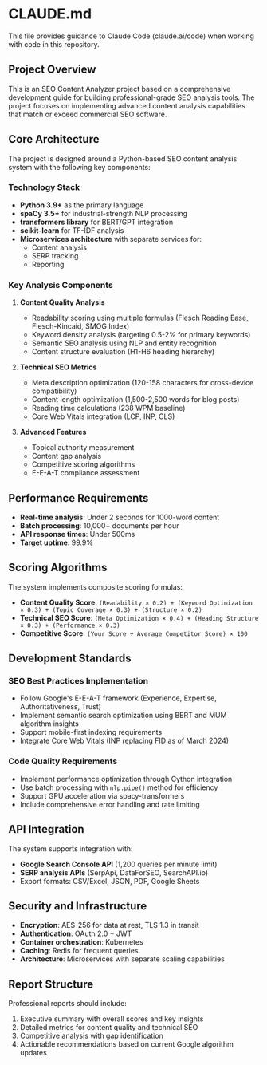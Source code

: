 # CLAUDE.md

This file provides guidance to Claude Code (claude.ai/code) when working with code in this repository.

## Project Overview

This is an SEO Content Analyzer project based on a comprehensive development guide for building professional-grade SEO analysis tools. The project focuses on implementing advanced content analysis capabilities that match or exceed commercial SEO software.

## Core Architecture

The project is designed around a Python-based SEO content analysis system with the following key components:

### Technology Stack
- **Python 3.9+** as the primary language
- **spaCy 3.5+** for industrial-strength NLP processing
- **transformers library** for BERT/GPT integration
- **scikit-learn** for TF-IDF analysis
- **Microservices architecture** with separate services for:
  - Content analysis
  - SERP tracking
  - Reporting

### Key Analysis Components

1. **Content Quality Analysis**
   - Readability scoring using multiple formulas (Flesch Reading Ease, Flesch-Kincaid, SMOG Index)
   - Keyword density analysis (targeting 0.5-2% for primary keywords)
   - Semantic SEO analysis using NLP and entity recognition
   - Content structure evaluation (H1-H6 heading hierarchy)

2. **Technical SEO Metrics**
   - Meta description optimization (120-158 characters for cross-device compatibility)
   - Content length optimization (1,500-2,500 words for blog posts)
   - Reading time calculations (238 WPM baseline)
   - Core Web Vitals integration (LCP, INP, CLS)

3. **Advanced Features**
   - Topical authority measurement
   - Content gap analysis
   - Competitive scoring algorithms
   - E-E-A-T compliance assessment

## Performance Requirements

- **Real-time analysis**: Under 2 seconds for 1000-word content
- **Batch processing**: 10,000+ documents per hour
- **API response times**: Under 500ms
- **Target uptime**: 99.9%

## Scoring Algorithms

The system implements composite scoring formulas:
- **Content Quality Score**: `(Readability × 0.2) + (Keyword Optimization × 0.3) + (Topic Coverage × 0.3) + (Structure × 0.2)`
- **Technical SEO Score**: `(Meta Optimization × 0.4) + (Heading Structure × 0.3) + (Performance × 0.3)`
- **Competitive Score**: `(Your Score ÷ Average Competitor Score) × 100`

## Development Standards

### SEO Best Practices Implementation
- Follow Google's E-E-A-T framework (Experience, Expertise, Authoritativeness, Trust)
- Implement semantic search optimization using BERT and MUM algorithm insights
- Support mobile-first indexing requirements
- Integrate Core Web Vitals (INP replacing FID as of March 2024)

### Code Quality Requirements
- Implement performance optimization through Cython integration
- Use batch processing with `nlp.pipe()` method for efficiency
- Support GPU acceleration via spacy-transformers
- Include comprehensive error handling and rate limiting

## API Integration

The system supports integration with:
- **Google Search Console API** (1,200 queries per minute limit)
- **SERP analysis APIs** (SerpApi, DataForSEO, SearchAPI.io)
- Export formats: CSV/Excel, JSON, PDF, Google Sheets

## Security and Infrastructure

- **Encryption**: AES-256 for data at rest, TLS 1.3 in transit
- **Authentication**: OAuth 2.0 + JWT
- **Container orchestration**: Kubernetes
- **Caching**: Redis for frequent queries
- **Architecture**: Microservices with separate scaling capabilities

## Report Structure

Professional reports should include:
1. Executive summary with overall scores and key insights
2. Detailed metrics for content quality and technical SEO
3. Competitive analysis with gap identification
4. Actionable recommendations based on current Google algorithm updates